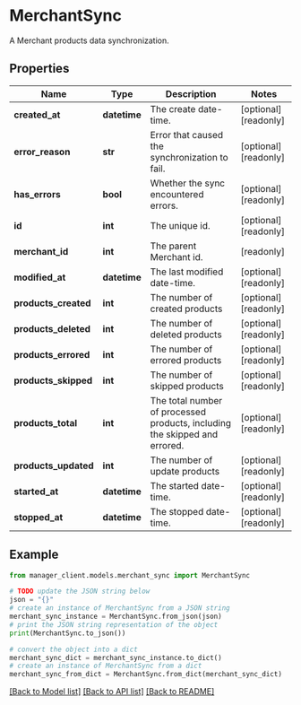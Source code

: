# MerchantSync

A Merchant products data synchronization.

## Properties

Name | Type | Description | Notes
------------ | ------------- | ------------- | -------------
**created_at** | **datetime** | The create date-time. | [optional] [readonly] 
**error_reason** | **str** | Error that caused the synchronization to fail. | [optional] [readonly] 
**has_errors** | **bool** | Whether the sync encountered errors. | [optional] [readonly] 
**id** | **int** | The unique id. | [optional] [readonly] 
**merchant_id** | **int** | The parent Merchant id. | [readonly] 
**modified_at** | **datetime** | The last modified date-time. | [optional] [readonly] 
**products_created** | **int** | The number of created products | [optional] [readonly] 
**products_deleted** | **int** | The number of deleted products | [optional] [readonly] 
**products_errored** | **int** | The number of errored products | [optional] [readonly] 
**products_skipped** | **int** | The number of skipped products | [optional] [readonly] 
**products_total** | **int** | The total number of processed products, including the skipped and errored. | [optional] [readonly] 
**products_updated** | **int** | The number of update products | [optional] [readonly] 
**started_at** | **datetime** | The started date-time. | [optional] [readonly] 
**stopped_at** | **datetime** | The stopped date-time. | [optional] [readonly] 

## Example

```python
from manager_client.models.merchant_sync import MerchantSync

# TODO update the JSON string below
json = "{}"
# create an instance of MerchantSync from a JSON string
merchant_sync_instance = MerchantSync.from_json(json)
# print the JSON string representation of the object
print(MerchantSync.to_json())

# convert the object into a dict
merchant_sync_dict = merchant_sync_instance.to_dict()
# create an instance of MerchantSync from a dict
merchant_sync_from_dict = MerchantSync.from_dict(merchant_sync_dict)
```
[[Back to Model list]](../README.md#documentation-for-models) [[Back to API list]](../README.md#documentation-for-api-endpoints) [[Back to README]](../README.md)



